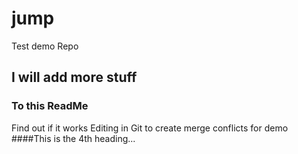 # jump
Test demo Repo

## I will add more stuff
### To this ReadMe

Find out if it works
Editing in Git to create merge conflicts for demo
####This is the 4th heading...
